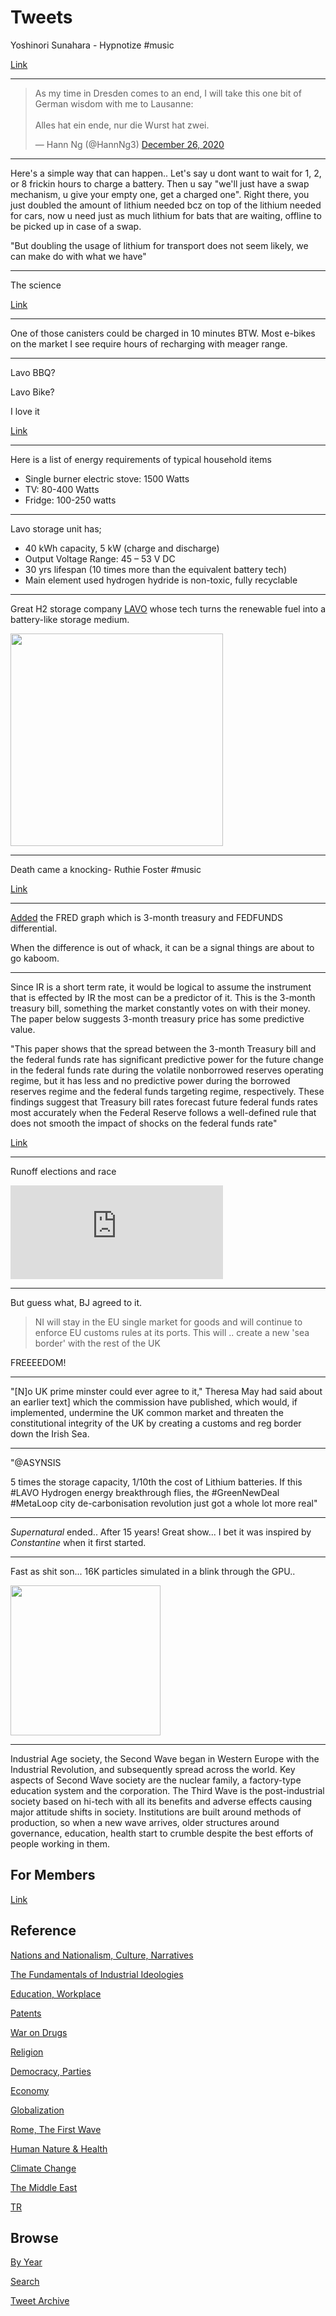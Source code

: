 # Tweets

Yoshinori Sunahara - Hypnotize \#music

[Link](https://youtu.be/MzCi5kr4Aak)

---

<blockquote class="twitter-tweet"><p lang="en" dir="ltr">As my time in Dresden comes to an end, I will take this one bit of German wisdom with me to Lausanne:<br><br>Alles hat ein ende, nur die Wurst hat zwei.</p>&mdash; Hann Ng (@HannNg3) <a href="https://twitter.com/HannNg3/status/1342853384643239947?ref_src=twsrc%5Etfw">December 26, 2020</a></blockquote> <script async src="https://platform.twitter.com/widgets.js" charset="utf-8"></script>

---

Here's a simple way that can happen..  Let's say u dont want to wait
for 1, 2, or 8 frickin hours to charge a battery. Then u say "we'll
just have a swap mechanism, u give your empty one, get a charged
one". Right there, you just doubled the amount of lithium needed bcz
on top of the lithium needed for cars, now u need just as much lithium
for bats that are waiting, offline to be picked up in case of a swap.

"But doubling the usage of lithium for transport does not seem likely,
we can make do with what we have"

---

The science

[Link](https://youtu.be/LS9tbtrKWNE?t=2287)

---

One of those canisters could be charged in 10 minutes BTW. Most
e-bikes on the market I see require hours of recharging with meager
range. 

---

Lavo BBQ?

Lavo Bike?

I love it

[Link](https://youtu.be/LS9tbtrKWNE?t=4643)

---

Here is a list of energy requirements of typical household items

* Single burner electric stove: 1500 Watts
* TV: 80-400 Watts
* Fridge: 100-250 watts

---

Lavo storage unit has;

* 40 kWh capacity, 5 kW (charge and discharge)
* Output Voltage Range: 45 – 53 V DC
* 30 yrs lifespan (10 times more than the equivalent battery tech)
* Main element used hydrogen hydride is non-toxic, fully recyclable

---

Great H2 storage company [LAVO](https://lavo.com.au) whose tech turns
the renewable fuel into a battery-like storage medium.

<img width="340" src="https://drive.google.com/uc?export=view&id=1_estbcX6JjX12n3KzA9Df0snA5cB4piE"/>

---

Death came a knocking- Ruthie Foster \#music

[Link](https://youtu.be/fHIiWQLhfp4)

---

[Added](2019/05/stats.md#t3mff) the FRED graph which is 3-month
treasury and FEDFUNDS differential. 

When the difference is out of whack, it can be a signal things are
about to go kaboom.

---

Since IR is a short term rate, it would be logical to assume the
instrument that is effected by IR the most can be a predictor of
it. This is the 3-month treasury bill, something the market constantly
votes on with their money. The paper below suggests 3-month treasury
price has some predictive value. 

"This paper shows that the spread between the 3-month Treasury bill and
the federal funds rate has significant predictive power for the future
change in the federal funds rate during the volatile nonborrowed
reserves operating regime, but it has less and no predictive power
during the borrowed reserves regime and the federal funds targeting
regime, respectively. These findings suggest that Treasury bill rates
forecast future federal funds rates most accurately when the Federal
Reserve follows a well-defined rule that does not smooth the impact of
shocks on the federal funds rate"

[Link](http://dept.ku.edu/~empirics/Courses/Econ918/Simon-90.pdf)

---

Runoff elections and race

<iframe width="340" src="https://www.youtube.com/embed/XIaF5vfvrEs?start=157&end=229" frameborder="0" allow="accelerometer; autoplay; clipboard-write; encrypted-media; gyroscope; picture-in-picture" allowfullscreen></iframe>

---

But guess what, BJ agreed to it.

>NI will stay in the EU single market for goods and will continue to
>enforce EU customs rules at its ports. This will .. create a new 'sea
>border' with the rest of the UK

FREEEEDOM!

---

"[N]o UK prime minster could ever agree to it," Theresa May had said
about an earlier text] which the commission have published, which
would, if implemented, undermine the UK common market and threaten the
constitutional integrity of the UK by creating a customs and reg
border down the Irish Sea.

---

"@ASYNSIS

5 times the storage capacity, 1/10th the cost of Lithium batteries.
If this #LAVO Hydrogen energy breakthrough flies, the #GreenNewDeal
\#MetaLoop city de-carbonisation revolution just got a whole lot more
real"

---

*Supernatural* ended.. After 15 years! Great show... I bet it was
 inspired by *Constantine* when it first started.

---

Fast as shit son... 16K particles simulated in a blink through the
GPU..

<img width="240" src="https://drive.google.com/uc?export=view&id=1egl3wROzd8_VBA9qqEnVLwz1dBQmuYmi"/>

---

Industrial Age society, the Second Wave began in Western Europe with
the Industrial Revolution, and subsequently spread across the
world. Key aspects of Second Wave society are the nuclear family, a
factory-type education system and the corporation. The Third Wave is
the post-industrial society based on hi-tech with all its benefits and
adverse effects causing major attitude shifts in society. Institutions
are built around methods of production, so when a new wave arrives,
older structures around governance, education, health start to crumble
despite the best efforts of people working in them.

## For Members

[Link](https://thirdwave-members.herokuapp.com)

## Reference

[Nations and Nationalism, Culture, Narratives](/2013/02/nations-and-nationalism.md)

[The Fundamentals of Industrial Ideologies](/2011/04/fundamentals-of-industrial-ideologies.md)

[Education, Workplace](2017/09/education-workplace.md)

[Patents](/2018/09/patents.md)

[War on Drugs](/2019/11/war-on-drugs.md)

[Religion](/2015/04/god-religion.md)

[Democracy, Parties](/2016/11/democracy.md)

[Economy](/2018/05/economy.md)

[Globalization](/2018/09/globalization.md)

[Rome, The First Wave](/2017/12/rome.md)

[Human Nature & Health](/2020/07/human-nature.md)

[Climate Change](/2018/12/climate.md)

[The Middle East](/2019/07/middleeast.md)

[TR](../tr)

## Browse

[By Year](years.md)

[Search](search.html)

[Tweet Archive](/tweets/README.md)


